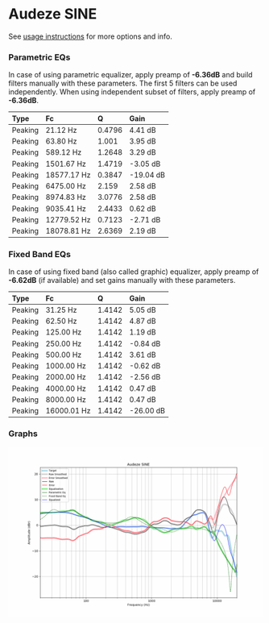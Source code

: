 # Audeze SINE
See [usage instructions](https://github.com/jaakkopasanen/AutoEq#usage) for more options and info.

### Parametric EQs
In case of using parametric equalizer, apply preamp of **-6.36dB** and build filters manually
with these parameters. The first 5 filters can be used independently.
When using independent subset of filters, apply preamp of **-6.36dB**.

| Type    | Fc          |      Q | Gain      |
|:--------|:------------|:-------|:----------|
| Peaking | 21.12 Hz    | 0.4796 | 4.41 dB   |
| Peaking | 63.80 Hz    | 1.001  | 3.95 dB   |
| Peaking | 589.12 Hz   | 1.2648 | 3.29 dB   |
| Peaking | 1501.67 Hz  | 1.4719 | -3.05 dB  |
| Peaking | 18577.17 Hz | 0.3847 | -19.04 dB |
| Peaking | 6475.00 Hz  | 2.159  | 2.58 dB   |
| Peaking | 8974.83 Hz  | 3.0776 | 2.58 dB   |
| Peaking | 9035.41 Hz  | 2.4433 | 0.62 dB   |
| Peaking | 12779.52 Hz | 0.7123 | -2.71 dB  |
| Peaking | 18078.81 Hz | 2.6369 | 2.19 dB   |

### Fixed Band EQs
In case of using fixed band (also called graphic) equalizer, apply preamp of **-6.62dB**
(if available) and set gains manually with these parameters.

| Type    | Fc          |      Q | Gain      |
|:--------|:------------|:-------|:----------|
| Peaking | 31.25 Hz    | 1.4142 | 5.05 dB   |
| Peaking | 62.50 Hz    | 1.4142 | 4.87 dB   |
| Peaking | 125.00 Hz   | 1.4142 | 1.19 dB   |
| Peaking | 250.00 Hz   | 1.4142 | -0.84 dB  |
| Peaking | 500.00 Hz   | 1.4142 | 3.61 dB   |
| Peaking | 1000.00 Hz  | 1.4142 | -0.62 dB  |
| Peaking | 2000.00 Hz  | 1.4142 | -2.56 dB  |
| Peaking | 4000.00 Hz  | 1.4142 | 0.47 dB   |
| Peaking | 8000.00 Hz  | 1.4142 | 0.47 dB   |
| Peaking | 16000.01 Hz | 1.4142 | -26.00 dB |

### Graphs
![](./Audeze%20SINE.png)